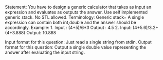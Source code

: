  Statement: You have to design a generic calculator that
takes as input an expression and evaluates as outputs
the answer.
Use self implemented generic stack. No STL
allowed.
Terminology: Generic stack= A single expression can
contain both int,double and the answer should be
accordingly.
Example: 1. Input : (4+5)/6*3 Output : 4.5
 2. Input: (4+5.6)/3.2+(4+3.888) Output: 10.888
 
 Input format for this question:
Just read a single string from stdin.
Output format for this question:
Output a single double value representing the answer after evaluating the input string.

